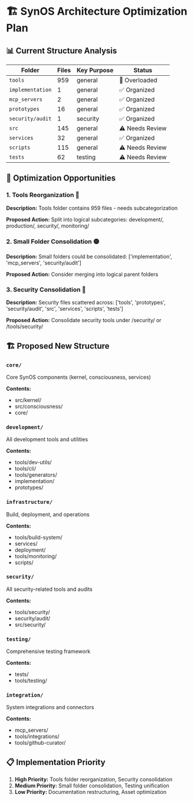 # 🏗️ SynOS Architecture Optimization Plan

## 📊 Current Structure Analysis

| Folder | Files | Key Purpose | Status |
|--------|--------|-------------|--------|
| `tools` | 959 | general | 🚨 Overloaded |
| `implementation` | 1 | general | ✅ Organized |
| `mcp_servers` | 2 | general | ✅ Organized |
| `prototypes` | 16 | general | ✅ Organized |
| `security/audit` | 1 | security | ✅ Organized |
| `src` | 145 | general | ⚠️ Needs Review |
| `services` | 32 | general | ✅ Organized |
| `scripts` | 115 | general | ⚠️ Needs Review |
| `tests` | 62 | testing | ⚠️ Needs Review |

## 🎯 Optimization Opportunities

### 1. Tools Reorganization 🔴

**Description:** Tools folder contains 959 files - needs subcategorization

**Proposed Action:** Split into logical subcategories: development/, production/, security/, monitoring/

### 2. Small Folder Consolidation 🟡

**Description:** Small folders could be consolidated: ['implementation', 'mcp_servers', 'security/audit']

**Proposed Action:** Consider merging into logical parent folders

### 3. Security Consolidation 🔴

**Description:** Security files scattered across: ['tools', 'prototypes', 'security/audit', 'src', 'services', 'scripts', 'tests']

**Proposed Action:** Consolidate security tools under /security/ or /tools/security/

## 🏗️ Proposed New Structure

### `core/`
Core SynOS components (kernel, consciousness, services)

**Contents:**
- src/kernel/
- src/consciousness/
- core/

### `development/`
All development tools and utilities

**Contents:**
- tools/dev-utils/
- tools/cli/
- tools/generators/
- implementation/
- prototypes/

### `infrastructure/`
Build, deployment, and operations

**Contents:**
- tools/build-system/
- services/
- deployment/
- tools/monitoring/
- scripts/

### `security/`
All security-related tools and audits

**Contents:**
- tools/security/
- security/audit/
- src/security/

### `testing/`
Comprehensive testing framework

**Contents:**
- tests/
- tools/testing/

### `integration/`
System integrations and connectors

**Contents:**
- mcp_servers/
- tools/integrations/
- tools/github-curator/

## 📋 Implementation Priority

1. **High Priority:** Tools folder reorganization, Security consolidation
2. **Medium Priority:** Small folder consolidation, Testing unification
3. **Low Priority:** Documentation restructuring, Asset optimization

